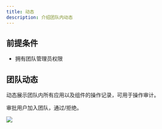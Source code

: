 ```yaml
---
title: 动态
description: 介绍团队内动态
---
```




## 前提条件

* 拥有团队管理员权限

## 团队动态

动态展示团队内所有应用以及组件的操作记录，可用于操作审计。

审批用户加入团队，通过/拒绝。

![](https://static.goodrain.com/docs/5.6/use-manual/team-manage/team-manage/dynamic.png)